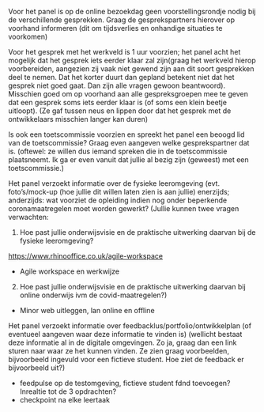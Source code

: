 Voor het panel is op de online bezoekdag geen voorstellingsrondje nodig bij de verschillende gesprekken. 
Graag de gesprekspartners hierover op voorhand informeren 
(dit om tijdsverlies en onhandige situaties te voorkomen)

Voor het  gesprek met het werkveld  is 1 uur voorzien; het panel acht het mogelijk dat het gesprek iets eerder klaar zal zijn(graag het werkveld hierop voorbereiden, aangezien zij vaak niet gewend zijn aan dit soort gesprekken deel te nemen. Dat het korter duurt dan gepland betekent niet dat het gesprek niet goed gaat. Dan zijn alle vragen gewoon beantwoord). Misschien goed om op voorhand aan alle gespreksgroepen mee te geven dat een gesprek soms iets eerder klaar is 
(of soms een klein beetje uitloopt). 
(Ze gaf tussen neus en lippen door dat het gesprek met de ontwikkelaars misschien langer kan duren)

Is ook een toetscommissie voorzien en spreekt het panel een beoogd lid van de toetscommissie? 
Graag even aangeven welke gesprekspartner dat is. 
(oftewel: ze willen dus iemand spreken die in de toetscommissie plaatsneemt. Ik ga er even vanuit dat jullie al bezig zijn (geweest) met een toetscommissie.)

Het panel verzoekt informatie over de fysieke leeromgeving 
(evt. foto’s/mock-up 
(hoe jullie dit willen laten zien is aan jullie)
enerzijds; anderzijds: wat voorziet de opleiding indien nog onder beperkende coronamaatregelen moet worden gewerkt?
(Jullie kunnen twee vragen verwachten: 
1. Hoe past jullie onderwijsvisie en de praktische uitwerking daarvan bij de fysieke leeromgeving? 

https://www.rhinooffice.co.uk/agile-workspace
- Agile workspace en werkwijze

2. Hoe past jullie onderwijsvisie en de praktische uitwerking daarvan bij online onderwijs ivm de covid-maatregelen?)
- Minor web uitleggen, lan online en offline



Het panel verzoekt informatie over feedbacklus/portfolio/ontwikkelplan 
(of eventueel aangeven waar deze informatie te vinden is) 
(wellicht bestaat deze informatie al in de digitale omgevingen. Zo ja, graag dan een link sturen naar waar ze het kunnen vinden. Ze zien graag voorbeelden, bijvoorbeeld ingevuld voor een fictieve student. Hoe ziet de feedback er bijvoorbeeld uit?)
- feedpulse op de testomgeving, fictieve student fdnd toevoegen? Inrealtie tot de 3 opdrachten?
- checkpoint na elke leertaak





